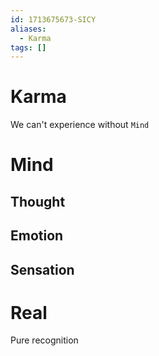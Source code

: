 ```yaml
---
id: 1713675673-SICY
aliases:
  - Karma
tags: []
---
```


# Karma

We can't experience without `Mind`

# Mind

## Thought

## Emotion

## Sensation

# Real

Pure recognition
